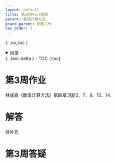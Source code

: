 ```yaml
---
layout: default
title: 第2周作业+答疑
parent: 数值计算方法
grand_parent: 助教工作
nav_order: 2
---
```


{: .no_toc }

<details open markdown="block">
  <summary>
    目录
  </summary>
  {: .text-delta }
- TOC
{:toc}
</details>

# 第3周作业

林成森《数值计算方法》第四章习题2、7、8、12、14.


# 解答

待补充


# 第3周答疑







